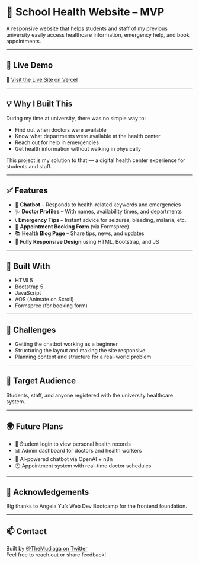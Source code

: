 # 🏥 School Health Website – MVP

A responsive website that helps students and staff of my previous university easily access healthcare information, emergency help, and book appointments.

---

## 📍 Live Demo  
🔗 [Visit the Live Site on Vercel]([https://your-vercel-url.vercel.app](https://school-health-site.vercel.app/))

---

## 💡 Why I Built This

During my time at university, there was no simple way to:

- Find out when doctors were available  
- Know what departments were available at the health center  
- Reach out for help in emergencies  
- Get health information without walking in physically

This project is my solution to that — a digital health center experience for students and staff.

---

## ✅ Features

- 💬 **Chatbot** – Responds to health-related keywords and emergencies  
- 🩺 **Doctor Profiles** – With names, availability times, and departments  
- 📞 **Emergency Tips** – Instant advice for seizures, bleeding, malaria, etc.  
- 📅 **Appointment Booking Form** (via Formspree)  
- 📚 **Health Blog Page** – Share tips, news, and updates  
- 📱 **Fully Responsive Design** using HTML, Bootstrap, and JS

---

## 🔧 Built With

- HTML5  
- Bootstrap 5  
- JavaScript  
- AOS (Animate on Scroll)  
- Formspree (for booking form)

---

## 🧠 Challenges

- Getting the chatbot working as a beginner  
- Structuring the layout and making the site responsive  
- Planning content and structure for a real-world problem

---

## 👤 Target Audience

Students, staff, and anyone registered with the university healthcare system.

---

## 🌍 Future Plans

- 🔐 Student login to view personal health records  
- 📊 Admin dashboard for doctors and health workers  
- 🤖 AI-powered chatbot via OpenAI + n8n  
- 🕐 Appointment system with real-time doctor schedules

---

## 🙌 Acknowledgements

Big thanks to Angela Yu’s Web Dev Bootcamp for the frontend foundation.

---

## 📫 Contact

Built by [@TheMudiaga on Twitter](https://twitter.com/TheMudiaga)  
Feel free to reach out or share feedback!
